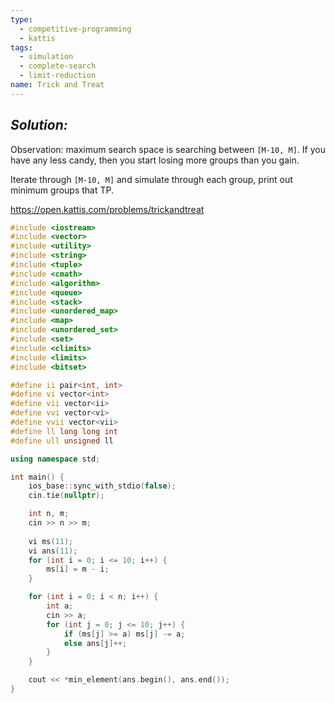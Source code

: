 ```yaml
---
type:
  - competitive-programming
  - kattis
tags:
  - simulation
  - complete-search
  - limit-reduction
name: Trick and Treat
---
```

## _Solution:_
Observation: maximum search space is searching between `[M-10, M]`. If you have any less candy, then you start losing more groups than you gain.

Iterate through `[M-10, M]` and simulate through each group, print out minimum groups that TP.

https://open.kattis.com/problems/trickandtreat
```cpp
#include <iostream>
#include <vector>
#include <utility>
#include <string>
#include <tuple>
#include <cmath>
#include <algorithm>
#include <queue>
#include <stack>
#include <unordered_map>
#include <map>
#include <unordered_set>
#include <set>
#include <climits>
#include <limits>
#include <bitset>

#define ii pair<int, int>
#define vi vector<int>
#define vii vector<ii>
#define vvi vector<vi>
#define vvii vector<vii>
#define ll long long int
#define ull unsigned ll

using namespace std;

int main() {
    ios_base::sync_with_stdio(false);
    cin.tie(nullptr);

    int n, m;
    cin >> n >> m;
    
    vi ms(11);
    vi ans(11);
    for (int i = 0; i <= 10; i++) {
        ms[i] = m - i;
    }

    for (int i = 0; i < n; i++) {
        int a;
        cin >> a;
        for (int j = 0; j <= 10; j++) {
            if (ms[j] >= a) ms[j] -= a;
            else ans[j]++;
        }
    }

    cout << *min_element(ans.begin(), ans.end());
}
```